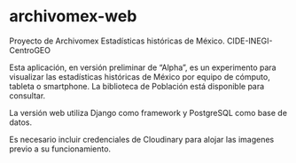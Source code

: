 # archivomex-web
Proyecto de Archivomex Estadísticas históricas de México. CIDE-INEGI-CentroGEO

Esta aplicación, en versión preliminar de “Alpha”, es un experimento para visualizar las estadísticas históricas de México por equipo de cómputo, tableta o smartphone. La biblioteca de Población está disponible para consultar.

La versión web utiliza Django como framework y PostgreSQL como base de datos.

Es necesario incluir credenciales de Cloudinary para alojar las imagenes previo a su funcionamiento.
